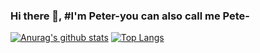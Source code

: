### Hi there 👋, #I'm Peter-you can also call me Pete-

[![Anurag's github stats](https://github-readme-stats.vercel.app/api?username=GuNner-pete&count_private=true&show_icons=true&theme=chartreuse-dark)](https://github.com/anuraghazra/github-readme-stats)
[![Top Langs](https://github-readme-stats.vercel.app/api/top-langs/?username=GuNner-pete)](https://github.com/anuraghazra/github-readme-stats)






<!--
**GuNner-pete/GuNner-pete** is a ✨ _special_ ✨ repository because its `README.md` (this file) appears on your GitHub profile.


Here are some ideas to get you started:

- 🔭 I’m currently working on ...
- 🌱 I’m currently learning ...
- 👯 I’m looking to collaborate on ...
- 🤔 I’m looking for help with ...
- 💬 Ask me about ...
- 📫 How to reach me: ...
- 😄 Pronouns: ...
- ⚡ Fun fact: ...
-->
